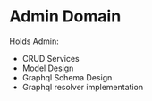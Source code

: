 # Admin Domain

Holds Admin:

- CRUD Services
- Model Design
- Graphql Schema Design
- Graphql resolver implementation
